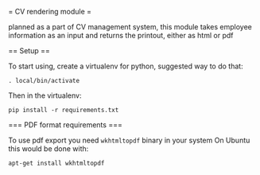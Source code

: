 = CV rendering module =

planned as a part of CV management system, this module takes employee information as an input and returns the printout, either as html or pdf

== Setup ==

To start using, create a virtualenv for python, suggested way to do that:

```python3 -mvenv local
. local/bin/activate
```

Then in the virtualenv:

`pip install -r requirements.txt`

=== PDF format requirements ===

To use pdf export you need `wkhtmltopdf` binary in your system
On Ubuntu this would be done with:

`apt-get install wkhtmltopdf`



